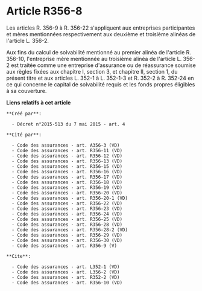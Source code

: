 # Article R356-8

Les articles R. 356-9 à R. 356-22 s'appliquent aux entreprises participantes et mères mentionnées respectivement aux deuxième
et troisième alinéas de l'article L. 356-2. 

Aux fins du calcul de solvabilité mentionné au premier alinéa de l'article R. 356-10, l'entreprise mère mentionnée au
troisième alinéa de l'article L. 356-2 est traitée comme une entreprise d'assurance ou de réassurance soumise aux règles
fixées aux chapitre I, section 3, et chapitre II, section 1, du présent titre et aux articles L. 352-1 à L. 352-1-3 et R.
352-2 à R. 352-24 en ce qui concerne le capital de solvabilité requis et les fonds propres éligibles à sa couverture.

**Liens relatifs à cet article**

	**Créé par**:

	  - Décret n°2015-513 du 7 mai 2015 - art. 4

	**Cité par**:

	  - Code des assurances - art. A356-3 (VD)
	  - Code des assurances - art. R356-11 (VD)
	  - Code des assurances - art. R356-12 (VD)
	  - Code des assurances - art. R356-13 (VD)
	  - Code des assurances - art. R356-15 (VD)
	  - Code des assurances - art. R356-16 (VD)
	  - Code des assurances - art. R356-17 (VD)
	  - Code des assurances - art. R356-18 (VD)
	  - Code des assurances - art. R356-19 (VD)
	  - Code des assurances - art. R356-20 (VD)
	  - Code des assurances - art. R356-20-1 (VD)
	  - Code des assurances - art. R356-22 (VD)
	  - Code des assurances - art. R356-23 (VD)
	  - Code des assurances - art. R356-24 (VD)
	  - Code des assurances - art. R356-25 (VD)
	  - Code des assurances - art. R356-28 (VD)
	  - Code des assurances - art. R356-28-2 (VD)
	  - Code des assurances - art. R356-29 (VD)
	  - Code des assurances - art. R356-30 (VD)
	  - Code des assurances - art. R356-9 (V)

	**Cite**:

	  - Code des assurances - art. L352-1 (VD)
	  - Code des assurances - art. L356-2 (VD)
	  - Code des assurances - art. R352-2 (VD)
	  - Code des assurances - art. R356-10 (VD)
